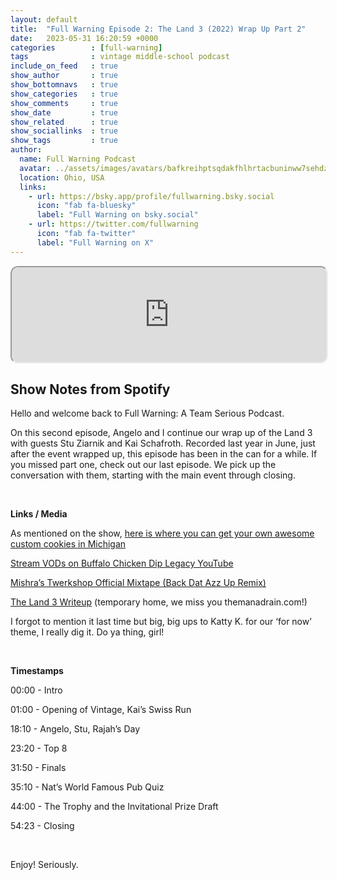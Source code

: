 ```yaml
---
layout: default
title:  "Full Warning Episode 2: The Land 3 (2022) Wrap Up Part 2"
date:   2023-05-31 16:20:59 +0000
categories        : [full-warning]
tags              : vintage middle-school podcast
include_on_feed   : true
show_author       : true
show_bottomnavs   : true
show_categories   : true
show_comments     : true
show_date         : true
show_related      : true
show_sociallinks  : true
show_tags         : true
author:
  name: Full Warning Podcast
  avatar: ../assets/images/avatars/bafkreihptsqdakfhlhrtacbuninww7sehdzvc6pup5wodnyi4tktbv6w3u.jpg
  location: Ohio, USA
  links:
    - url: https://bsky.app/profile/fullwarning.bsky.social
      icon: "fab fa-bluesky"
      label: "Full Warning on bsky.social"
    - url: https://twitter.com/fullwarning
      icon: "fab fa-twitter"
      label: "Full Warning on X"
---
```


<iframe style="border-radius:12px" src="https://podcasters.spotify.com/pod/show/full-warning/embed/episodes/Full-Warning-Episode-2-The-Land-3-2022-Wrap-Up-Part-2-e24van2/a-a9u3bdv" allow="autoplay; clipboard-write; encrypted-media; fullscreen; picture-in-picture" width="100%" height="152"  scrolling="no"></iframe>

## Show Notes from Spotify

<p>Hello and welcome back to Full Warning: A Team Serious Podcast.</p>
<p>On this second episode, Angelo and I continue our wrap up of the Land 3 with guests Stu Ziarnik and Kai Schafroth. Recorded last year in June, just after the event wrapped up, this episode has been in the can for a while. If you missed part one, check out our last episode. We pick up the conversation with them, starting with the main event through closing.</p>
<p><br></p>
<p><strong>Links / Media</strong></p>
<p>As mentioned on the show, <a href="https://www.laureltwist.com/cookies⁠" target="_blank" rel="noopener noreferer">here is where you can get your own awesome custom cookies in Michigan</a></p>
<p><a href="https://www.youtube.com/playlist?list=PL2Bl4d9Vz0GUkYgI0BmUVkdqI6Fd0yoxk⁠" target="_blank" rel="noopener noreferer">Stream VODs on Buffalo Chicken Dip Legacy YouTube</a></p>
<p><a href="https://www.youtube.com/watch?v=BzHh6z6noj4⁠" target="_blank" rel="noopener noreferer">Mishra’s Twerkshop Official Mixtape (Back Dat Azz Up Remix)</a></p>
<p><a href="https://github.com/rykerwilliams/teamserio.us/blob/main/posts/2022/06/2023.06.04-tsi-the-land-3.md⁠" target="_blank" rel="noopener noreferer">The Land 3 Writeup</a> (temporary home, we miss you themanadrain.com!)</p>
<p>I forgot to mention it last time but big, big ups to Katty K. for our ‘for now’ theme, I really dig it. Do ya thing, girl!</p>
<p><br></p>
<p><strong>Timestamps</strong></p>
<p>00:00 - Intro</p>
<p>01:00 - Opening of Vintage, Kai’s Swiss Run</p>
<p>18:10 - Angelo, Stu, Rajah’s Day</p>
<p>23:20 - Top 8 </p>
<p>31:50 - Finals</p>
<p>35:10 - Nat’s World Famous Pub Quiz</p>
<p>44:00 - The Trophy and the Invitational Prize Draft</p>
<p>54:23 - Closing</p>
<p><br></p>
<p>Enjoy! Seriously.</p>

